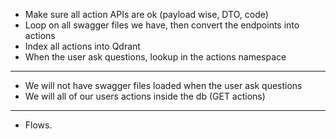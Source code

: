 - Make sure all action APIs are ok (payload wise, DTO, code)
- Loop on all swagger files we have, then convert the endpoints into actions
- Index all actions into Qdrant
- When the user ask questions, lookup in the actions namespace


----

- We will not have swagger files loaded when the user ask questions
- We will all of our users actions inside the db (GET actions)

----


- Flows.



